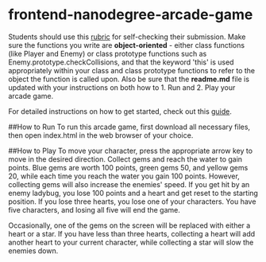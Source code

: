 frontend-nanodegree-arcade-game
===============================

Students should use this [rubric](https://review.udacity.com/#!/projects/2696458597/rubric) for self-checking their submission. Make sure the functions you write are **object-oriented** - either class functions (like Player and Enemy) or class prototype functions such as Enemy.prototype.checkCollisions, and that the keyword 'this' is used appropriately within your class and class prototype functions to refer to the object the function is called upon. Also be sure that the **readme.md** file is updated with your instructions on both how to 1. Run and 2. Play your arcade game.

For detailed instructions on how to get started, check out this [guide](https://docs.google.com/document/d/1v01aScPjSWCCWQLIpFqvg3-vXLH2e8_SZQKC8jNO0Dc/pub?embedded=true).

##How to Run
To run this arcade game, first download all necessary files, then open index.html in the web browser of your choice.

##How to Play
To move your character, press the appropriate arrow key to move in the desired direction. Collect gems and reach the water to gain points. Blue gems are worth 100 points, green gems 50, and yellow gems 20, while each time you reach the water you gain 100 points. However, collecting gems will also increase the enemies' speed. If you get hit by an enemy ladybug, you lose 100 points and a heart and get reset to the starting position. If you lose three hearts, you lose one of your characters. You have five characters, and losing all five will end the game.

Occasionally, one of the gems on the screen will be replaced with either a heart or a star. If you have less than three hearts, collecting a heart will add another heart to your current character, while collecting a star will slow the enemies down. 
